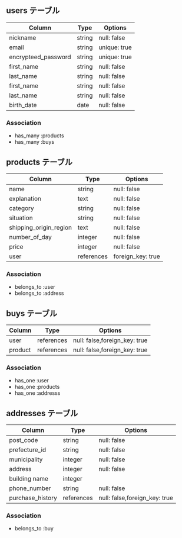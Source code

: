 ## users テーブル

| Column              | Type     | Options                  |
| ------------------- | -------- | ------------------------ |
| nickname            | string   | null: false              |
| email               | string   | unique: true             |
| encrypteed_password | string   | unique: true             |
| first_name          | string   | null: false              |
| last_name           | string   | null: false              |
| first_name          | string   | null: false              |
| last_name           | string   | null: false              |
| birth_date          | date     | null: false              |

### Association

- has_many :products
- has_many :buys

## products テーブル

| Column                 | Type       | Options           |
| ---------------------- | ---------- | ----------------- |
| name                   | string     | null: false       |
| explanation            | text       | null: false       |
| category               | string     | null: false       |
| situation              | string     | null: false       |
| shipping_origin_region | text       | null: false       |
| number_of_day          | integer    | null: false       |
| price                  | integer    | null: false       |
| user                   | references | foreign_key: true |

### Association

- belongs_to :user
- belongs_to :address


## buys テーブル

| Column            | Type       | Options                       |
| ----------------- | ---------- | ----------------------------- |
| user              | references | null: false,foreign_key: true |
| product           | references | null: false,foreign_key: true |

### Association

- has_one :user
- has_one :products
- has_one :addresss

## addresses テーブル

| Column            | Type       | Options                       |
| ----------------- | ---------- | ----------------------------- |
| post_code         | string     | null: false                   |
| prefecture_id     | string     | null: false                   |
| municipality      | integer    | null: false                   |
| address           | integer    | null: false                   |
| building name     | integer    |                               |
| phone_number      | string     | null: false                   |
| purchase_history  | references | null: false,foreign_key: true |

### Association

- belongs_to :buy
